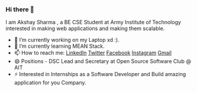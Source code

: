 ### Hi there 👋
I am Akshay Sharma , a BE CSE Student at Army Institute of Technology interested in making web applications and making them scalable.

- 🔭 I’m currently working on my Laptop xd :).
- 🌱 I’m currently learning MEAN Stack.
- 📫 How to reach me: 
    [LinkedIn](https://www.google.com)
    [Twitter](https://www.google.com) 
    [Facebook](https://www.google.com)
    [Instagram](https://www.google.com)
    [Gmail](https://www.google.com)
- 😄 Positions - DSC Lead and Secretary at Open Source Software Club @ AIT
- ⚡ Interested in Internships as a Software Developer and Build amazing application for you Company.
